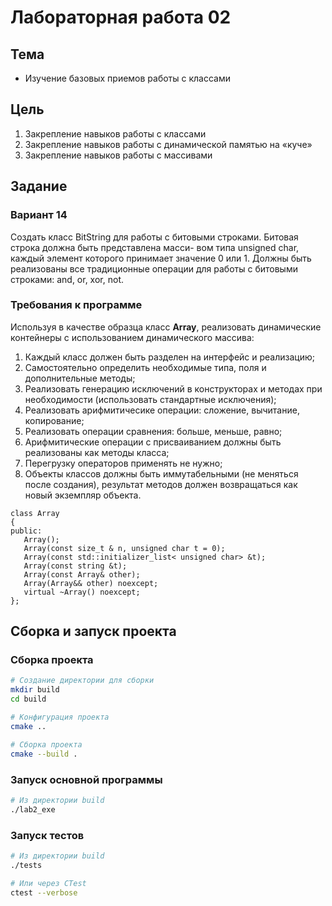 # Лабораторная работа 02

## Тема

* Изучение базовых приемов работы с классами

## Цель

1. Закрепление навыков работы с классами 
2. Закрепление навыков работы с динамической памятью на «куче» 
3. Закрепление навыков работы с массивами

## Задание
### Вариант 14
Создать класс BitString для работы с битовыми строками. Битовая строка должна быть представлена масси-
вом типа unsigned char, каждый элемент которого принимает значение 0 или 1. Должны быть реализованы 
все традиционные операции для работы с битовыми строками: and, or, xor, not. 

### Требования к программе
Используя в качестве образца класс **Array**, реализовать динамические контейнеры с использованием динамического массива:
1. Каждый класс должен быть разделен на интерфейс и реализацию;
2. Самостоятельно определить необходимые типа, поля и дополнительные методы;
3. Реализовать генерацию исключений в конструкторах и методах при необходимости (использовать стандартные исключения);
4. Реализовать арифмитичесике операции: сложение, вычитание, копирование;
5. Реализовать операции сравнения: больше, меньше, равно;
6. Арифмитические операции с присваиванием должны быть реализованы как методы класса;
7. Перегрузку операторов применять не нужно;
8. Объекты классов должны быть иммутабельными (не меняться после создания), результат методов должен возвращаться как новый экземпляр объекта.

```
class Array 
{  
public: 
   Array(); 
   Array(const size_t & n, unsigned char t = 0); 
   Array(const std::initializer_list< unsigned char> &t); 
   Array(const string &t); 
   Array(const Array& other); 
   Array(Array&& other) noexcept;               
   virtual ~Array() noexcept; 
};
```


## Сборка и запуск проекта

### Сборка проекта

```bash
# Создание директории для сборки
mkdir build
cd build

# Конфигурация проекта
cmake ..

# Сборка проекта
cmake --build .
```

### Запуск основной программы

```bash
# Из директории build
./lab2_exe
```

### Запуск тестов

```bash
# Из директории build
./tests

# Или через CTest
ctest --verbose
```

